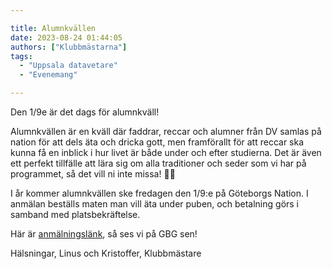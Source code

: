 ```yaml
---

title: Alumnkvällen
date: 2023-08-24 01:44:05
authors: ["Klubbmästarna"]
tags: 
  - "Uppsala datavetare"
  - "Evenemang"

---
```

Den 1/9e är det dags för alumnkväll! 


Alumnkvällen är en kväll där faddrar, reccar och alumner från DV samlas på nation för att dels äta och dricka gott, men framförallt för att reccar ska kunna få en inblick i hur livet är både under och efter studierna. Det är även ett perfekt tillfälle att lära sig om alla traditioner och seder som vi har på programmet, så det vill ni inte missa! 💖🖤

I år kommer alumnkvällen ske fredagen den 1/9:e på Göteborgs Nation. I anmälan beställs maten man vill äta under puben, och betalning görs i samband med platsbekräftelse. 

Här är [anmälningslänk](https://forms.gle/6ZPTKm2movPzBiHW9), så ses vi på GBG sen!

Hälsningar,
Linus och Kristoffer, Klubbmästare